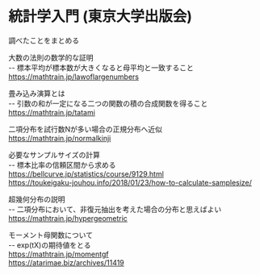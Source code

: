 # 統計学入門 (東京大学出版会)
調べたことをまとめる  

大数の法則の数学的な証明  
-- 標本平均が標本数が大きくなると母平均と一致すること  
https://mathtrain.jp/lawoflargenumbers  

畳み込み演算とは  
-- 引数の和が一定になる二つの関数の積の合成関数を得ること  
https://mathtrain.jp/tatami  

二項分布を試行数Nが多い場合の正規分布へ近似  
https://mathtrain.jp/normalkinji  

必要なサンプルサイズの計算  
-- 標本比率の信頼区間から求める  
https://bellcurve.jp/statistics/course/9129.html  
https://toukeigaku-jouhou.info/2018/01/23/how-to-calculate-samplesize/  

超幾何分布の説明  
-- 二項分布において、非復元抽出を考えた場合の分布と思えばよい  
https://mathtrain.jp/hypergeometric  

モーメント母関数について  
-- exp(tX)の期待値をとる  
https://mathtrain.jp/momentgf  
https://atarimae.biz/archives/11419  


